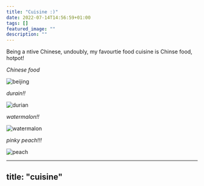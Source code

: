 ```yaml
---
title: "Cuisine :)"
date: 2022-07-14T14:56:59+01:00
tags: []
featured_image: ""
description: ""
---
```


Being a ntive Chinese, undoubly, my favourtie food cuisine is Chinse food, hotpot! 

*Chinese food*

![beijing](../beijing.jpg)

*durain!!*

![durian](../durian.jpg)

*watermalon!!*

![watermalon](../watermalon.jpg)

*pinky peach!!!*

![peach](../peach.jpg)

---
title: "cuisine"
---